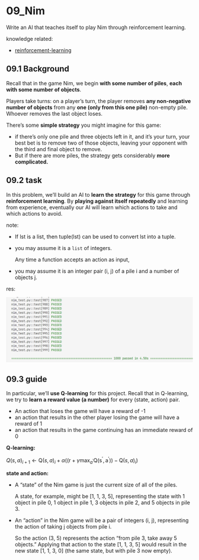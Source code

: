 # 09_Nim

Write an AI that teaches itself to play Nim through reinforcement learning.

knowledge related:

- [reinforcement-learning](../notes//lecture4.md/#416-reinforcement-learning)

## 09.1 Background

Recall that in the game Nim, we begin **with some number of piles**, **each with some number of objects**.

Players take turns: on a player’s turn, the player removes **any non-negative number of objects** from any **one (only from this one pile)** non-empty pile. Whoever removes the last object loses.

There’s some **simple strategy** you might imagine for this game:
- if there’s only one pile and three objects left in it, and it’s your turn, your best bet is to remove two of those objects, leaving your opponent with the third and final object to remove. 
- But if there are more piles, the strategy gets considerably **more complicated.**

## 09.2 task

In this problem, we’ll build an AI to **learn the strategy** for this game through **reinforcement learning**. By **playing against itself repeatedly** and learning from experience, eventually our AI will learn which actions to take and which actions to avoid.

note:

- If lst is a list, then tuple(lst) can be used to convert lst into a tuple.

- you may assume it is a `list` of integers.
  
  Any time a function accepts an action as input,
  
- you may assume it is an integer pair (i, j) of a pile i and a number of objects j.

res:

![1673844894753](image/09_nim/1673844894753.png)

## 09.3 guide

In particular, we’ll **use Q-learning** for this project. Recall that in Q-learning, we try to **learn a reward value (a number)** for every (state, action) pair.
- An action that loses the game will have a reward of -1
- an action that results in the other player losing the game will have a reward of 1
- an action that results in the game continuing has an immediate reward of 0

**Q-learning:**

$Q(s, a)_{i+1} \leftarrow \mathrm{Q}(s, a)_{i}+\alpha\left(\left(\mathrm{r}+\gamma \max _{a^{\prime}} \mathrm{Q}\left(\mathrm{s}^{\prime}, \mathrm{a}^{\prime}\right)\right)-\mathrm{Q}(s, a)_{i}\right)$


**state and action:**
- A “state” of the Nim game is just the current size of all of the piles.
    
    A state, for example, might be [1, 1, 3, 5], representing the state with 1 object in pile 0, 1 object in pile 1, 3 objects in pile 2, and 5 objects in pile 3.
- An “action” in the Nim game will be a pair of integers (i, j), representing the action of taking j objects from pile i.
    
    So the action (3, 5) represents the action “from pile 3, take away 5 objects.” Applying that action to the state [1, 1, 3, 5] would result in the new state [1, 1, 3, 0] (the same state, but with pile 3 now empty).